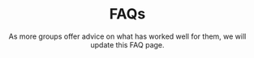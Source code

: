 ---
title: FAQs
subtitle: As more groups offer advice on what has worked well for them, we will update this FAQ page.
questions:
  - hash: check-in
    title: How to check in with others?
    body: >-
      <p>There are lots of ways to check in with those we know while maintaining safe social distancing — from a quick call, to a WhatsApp message.</p>
      <p>But for people who are more isolated, or who we don’t know as well, we need to think outside the box.</p>
      <p>Across the UK and Australia, people are putting notes, letters and postcards in their neighbours’ letterboxes to offer assistance with everyday things such as picking up groceries, getting medication or even walking the dog.</p>
      <p>By helping out, we can support people most at risk while they self-isolate or choose to keep a safe social distance — older people, those with underlying health conditions and people whose immune system is compromised.</p>
      <p><a href="/resources#postcard">A downloadable postcard, and more information about how to use them in your local area, is available here.</a></p>
  - hash: food-and-supplies
    title: How to deliver food and supplies?
    body: >-
      <p>If you are helping others in the community by delivering supplies like groceries or medication — here’s how to do it safely.</p>
      <p>To deliver food and supplies:</p>
      <ul>
        <li>Leave all deliveries in an agreed location, ie. at the front door, in the driveway, under an awning out of the weather</li>
        <li>Maintain a safe distance <em>at all times</em> (minimum 2 metres)</li>
        <li>No physical contact</li>
        <li>Practice good hygiene, including wash your hands before and after dropping off supplies</li>
      </ul>
  - hash: payments
    title: How to pay for things like groceries?
    body: >-
      <p>You will have to agree in advance how you will pay for shopping, medication or other necessities.  Make sure whatever you agree on, you get a receipt when you do the shopping!</p>
      <p>Shopping for people will work best when those people know each other, live in a similar community e.g a school, or live near each other.</p>
      <p>Payment apps such as <a href="https://www.beemit.com.au/" target="_blank" rel="noopener noreferrer">Beem</a>, or methods such as PayID are great for people who already use them, or who are comfortable using phones.  Once you’ve set it up, payment will be easy. Otherwise, use regular banking methods.</p>
      <p><em>*Note: Some stores are not using cash at the moment to help minimise the spread. If in doubt, call ahead and ask or use electronic payment methods.</em></p>
  - hash: talk-to-children
    title: How to have conversations with kids?
    body: >-
      <p>Here are some helpful resources on how to have a conversation with kids about coronavirus:</p>
      <ul>
        <li><a href="https://www.unicef.org/coronavirus/how-talk-your-child-about-coronavirus-covid-19" target="_blank" rel="noopener noreferrer">How to talk to your child about coronavirus disease</a></li>
        <li><a href="https://www.theguardian.com/commentisfree/2020/mar/02/stop-a-worry-becoming-catastrophic-how-to-talk-to-your-kids-about-the-coronavirus" target="_blank" rel="noopener noreferrer">Stop a worry becoming catastrophic: how to talk to your kids about the coronavirus</a></li>
      </ul>
  - hash: already-groups
    title: There’s already a few groups in my local area
    body: >-
      <p>The more the merrier! Maybe your group can look after just a few streets, or you can team up with another group to help even more people. There are lots of ways to work together.</p>
      <p>If you think two groups may overlap you can reach out to the other group organisers via the link provided in the hub.</p>
  - hash: group-issue
    title: Why is my group listed / not listed on the site?
    body: >-
      <p>We tried to include as many of the existing community care groups as possible, but we may have missed some! <a href="/register">If you’d like to add your group, please do so here!</a></p>
      <p>If your group is listed on the hub and you’d like it removed, please contact <a href="mailto:viralkindness@getup.org.au" target="_blank" rel="noopener noreferrer">viralkindness@getup.org.au</a> and we will remove it immediately.</p>
  - hash: help
    title: I need more help / medical help / urgent help
    body: >-
      <p>In an emergency, call 000 immediately.</p>
      <p><a href="http://www.getup.org.au/covid19" target="_blank">Access up-to-date information and other services here.</a></p>
---